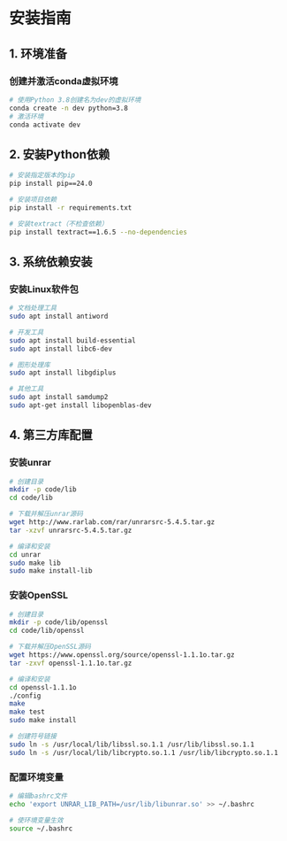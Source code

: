 # 安装指南

## 1. 环境准备

### 创建并激活conda虚拟环境
```bash
# 使用Python 3.8创建名为dev的虚拟环境
conda create -n dev python=3.8
# 激活环境
conda activate dev
```

## 2. 安装Python依赖

```bash
# 安装指定版本的pip
pip install pip==24.0

# 安装项目依赖
pip install -r requirements.txt

# 安装textract（不检查依赖）
pip install textract==1.6.5 --no-dependencies
```

## 3. 系统依赖安装

### 安装Linux软件包
```bash
# 文档处理工具
sudo apt install antiword

# 开发工具
sudo apt install build-essential
sudo apt install libc6-dev

# 图形处理库
sudo apt install libgdiplus

# 其他工具
sudo apt install samdump2
sudo apt-get install libopenblas-dev
```

## 4. 第三方库配置

### 安装unrar
```bash
# 创建目录
mkdir -p code/lib
cd code/lib

# 下载并解压unrar源码
wget http://www.rarlab.com/rar/unrarsrc-5.4.5.tar.gz
tar -xzvf unrarsrc-5.4.5.tar.gz

# 编译和安装
cd unrar
sudo make lib
sudo make install-lib
```

### 安装OpenSSL
```bash
# 创建目录
mkdir -p code/lib/openssl
cd code/lib/openssl

# 下载并解压OpenSSL源码
wget https://www.openssl.org/source/openssl-1.1.1o.tar.gz
tar -zxvf openssl-1.1.1o.tar.gz

# 编译和安装
cd openssl-1.1.1o
./config
make
make test 
sudo make install

# 创建符号链接
sudo ln -s /usr/local/lib/libssl.so.1.1 /usr/lib/libssl.so.1.1
sudo ln -s /usr/local/lib/libcrypto.so.1.1 /usr/lib/libcrypto.so.1.1
```

### 配置环境变量
```bash
# 编辑bashrc文件
echo 'export UNRAR_LIB_PATH=/usr/lib/libunrar.so' >> ~/.bashrc

# 使环境变量生效
source ~/.bashrc
```
